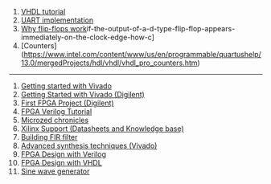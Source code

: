 1. [VHDL tutorial](https://www.seas.upenn.edu/~ese171/vhdl/vhdl_primer.html)
2. [UART implementation](https://www.digikey.com/eewiki/pages/viewpage.action?pageId=59507062)
3. [Why flip-flops work](https://electronics.stackexchange.com/questions/14807)if-the-output-of-a-d-type-flip-flop-appears-immediately-on-the-clock-edge-how-c]
4. [Counters] (https://www.intel.com/content/www/us/en/programmable/quartushelp/13.0/mergedProjects/hdl/vhdl/vhdl_pro_counters.htm)

--------------------------------------------------------------------------------------------------------------------------------------

1. [Getting started with Vivado](https://www.xilinx.com/video/hardware/getting-started-with-the-vivado-ide.html)
2. [Getting Started with Vivado (Digilent)](https://reference.digilentinc.com/vivado/getting_started/start)
3. [First FPGA Project (Digilent)](https://blog.digilentinc.com/creating-and-programming-our-first-fpga-project-part-2-initial-project-creation/)
4. [FPGA Verilog Tutorial](https://numato.com/kb/learning-fpga-verilog-beginners-guide-part-1-introduction/)
5. [Microzed chronicles](http://www.microzedchronicles.com/)
6. [Xilinx Support (Datasheets and Knowledge base)](https://www.xilinx.com/support.html)
7. [Building FIR filter](https://zipcpu.com/dsp/2017/09/15/fastfir.html)
8. [Advanced synthesis techniques (Vivado)](https://www.xilinx.com/publications/prod_mktg/club_vivado/presentation-2015/paris/Xilinx-AdvancedSynthesis.pdf)
9. [FPGA Design with Verilog](https://verilogguide.readthedocs.io/en/latest/)
10. [FPGA Design with VHDL](https://vhdlguide.readthedocs.io/en/latest/index.html)
11. [Sine wave generator](https://www.element14.com/community/groups/fpga-group/blog/2019/09/20/fpga-waves-2-simple-sinewave)
